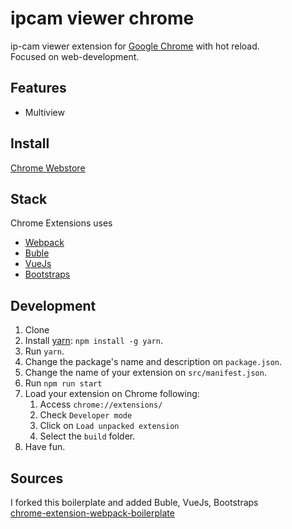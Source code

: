 # ipcam viewer chrome

ip-cam viewer extension for [Google Chrome](https://www.google.de/chrome/browser/desktop/) with  hot reload.   
Focused on web-development.

## Features

* Multiview

## Install

[Chrome Webstore](https://chrome.google.com/webstore/)

## Stack
Chrome Extensions uses
- [Webpack](https://webpack.github.io/)
- [Buble](https://buble.surge.sh/)
- [VueJs](https://github.com/vuejs/vue)
- [Bootstraps](https://github.com/twbs/bootstrap)

## Development

1. Clone
2. Install [yarn](https://yarnpkg.com): `npm install -g yarn`.
3. Run `yarn`.
4. Change the package's name and description on `package.json`.
5. Change the name of your extension on `src/manifest.json`.
6. Run `npm run start`
7. Load your extension on Chrome following:
    1. Access `chrome://extensions/`
    2. Check `Developer mode`
    3. Click on `Load unpacked extension`
    4. Select the `build` folder.
8. Have fun.

## Sources
I forked this boilerplate and added Buble, VueJs, Bootstraps   
[chrome-extension-webpack-boilerplate](https://github.com/samuelsimoes/chrome-extension-webpack-boilerplate)